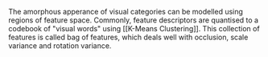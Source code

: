 The amorphous apperance of visual categories can be modelled using regions of feature space. Commonly, feature descriptors are quantised to a codebook of "visual words" using [[K-Means Clustering]]. 
This collection of features is called bag of features, which deals well with occlusion, scale variance and rotation variance. 